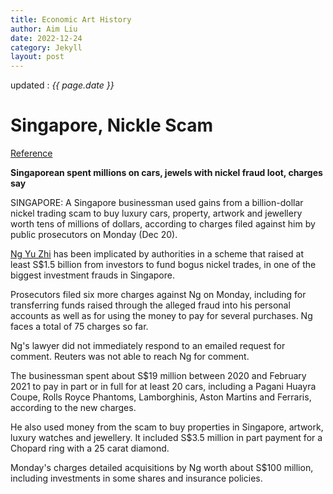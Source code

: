 ```yaml
---
title: Economic Art History
author: Aim Liu
date: 2022-12-24
category: Jekyll
layout: post
---
```


updated : _{{ page.date }}_

# Singapore, Nickle Scam

[Reference](https://www.channelnewsasia.com/singapore/singaporean-spent-millions-cars-jewels-nickel-fraud-loot-charges-say-2391641)


__Singaporean spent millions on cars, jewels with nickel fraud loot, charges say__

SINGAPORE: A Singapore businessman used gains from a billion-dollar nickel trading scam to buy luxury cars, property, artwork and jewellery worth tens of millions of dollars, according to charges filed against him by public prosecutors on Monday (Dec 20).

[Ng Yu Zhi](https://www.channelnewsasia.com/singapore/director-envy-asset-global-trading-charge-nickel-fraud-1-billion-272261) has been implicated by authorities in a scheme that raised at least S$1.5 billion from investors to fund bogus nickel trades, in one of the biggest investment frauds in Singapore.

Prosecutors filed six more charges against Ng on Monday, including for transferring funds raised through the alleged fraud into his personal accounts as well as for using the money to pay for several purchases. Ng faces a total of 75 charges so far.

Ng's lawyer did not immediately respond to an emailed request for comment. Reuters was not able to reach Ng for comment.

The businessman spent about S$19 million between 2020 and February 2021 to pay in part or in full for at least 20 cars, including a Pagani Huayra Coupe, Rolls Royce Phantoms, Lamborghinis, Aston Martins and Ferraris, according to the new charges.

He also used money from the scam to buy properties in Singapore, artwork, luxury watches and jewellery. It included S$3.5 million in part payment for a Chopard ring with a 25 carat diamond.

Monday's charges detailed acquisitions by Ng worth about S$100 million, including investments in some shares and insurance policies.



